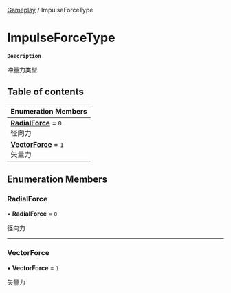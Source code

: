 [Gameplay](../modules/Gameplay.Gameplay.md) / ImpulseForceType

# ImpulseForceType <Badge type="tip" text="Enumeration" /> <Score text="ImpulseForceType" />

**`Description`**

冲量力类型

## Table of contents

| Enumeration Members |
| :-----|
| **[RadialForce](Gameplay.ImpulseForceType.md#radialforce)** = ``0`` <br> 径向力|
| **[VectorForce](Gameplay.ImpulseForceType.md#vectorforce)** = ``1`` <br> 矢量力|

## Enumeration Members

### RadialForce <Score text="RadialForce" /> 

• **RadialForce** = ``0``

径向力

___

### VectorForce <Score text="VectorForce" /> 

• **VectorForce** = ``1``

矢量力
